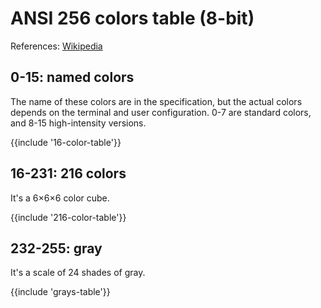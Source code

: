 ﻿---
Title: 'ANSI 256 colors table (8-bit)'
Toc:
  Parent: 'ANSI escape sequences'
  Label: '256 colors table'
  Order: 100
---

# ANSI 256 colors table (8-bit)

References: [Wikipedia](https://en.wikipedia.org/wiki/ANSI_escape_code#8-bit)

## 0-15: named colors

The name of these colors are in the specification, but the actual colors depends on the terminal and user configuration.
0-7 are standard colors, and 8-15 high-intensity versions.

<div>{{include '16-color-table'}}</div>

## 16-231: 216 colors

It's a 6×6×6 color cube.

<div>{{include '216-color-table'}}</div>

## 232-255: gray

It's a scale of 24 shades of gray.

<div>{{include 'grays-table'}}</div>
